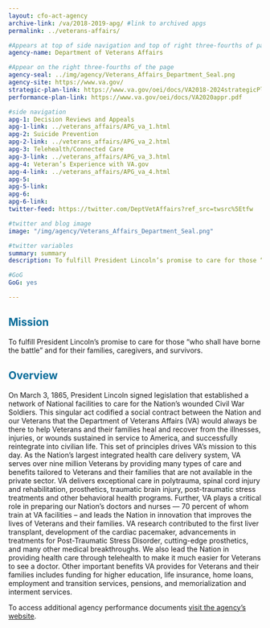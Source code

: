 ```yaml
---
layout: cfo-act-agency
archive-link: /va/2018-2019-apg/ #link to archived apgs
permalink: ../veterans-affairs/

#Appears at top of side navigation and top of right three-fourths of page
agency-name: Department of Veterans Affairs

#Appear on the right three-fourths of the page
agency-seal: ../img/agency/Veterans_Affairs_Department_Seal.png
agency-site: https://www.va.gov/
strategic-plan-link: https://www.va.gov/oei/docs/VA2018-2024strategicPlan.pdf
performance-plan-link: https://www.va.gov/oei/docs/VA2020appr.pdf

#side navigation
apg-1: Decision Reviews and Appeals
apg-1-link: ../veterans_affairs/APG_va_1.html
apg-2: Suicide Prevention
apg-2-link: ../veterans_affairs/APG_va_2.html
apg-3: Telehealth/Connected Care
apg-3-link: ../veterans_affairs/APG_va_3.html
apg-4: Veteran’s Experience with VA.gov
apg-4-link: ../veterans_affairs/APG_va_4.html
apg-5:
apg-5-link:
apg-6:
apg-6-link:
twitter-feed: https://twitter.com/DeptVetAffairs?ref_src=twsrc%5Etfw

#twitter and blog image
image: "/img/agency/Veterans_Affairs_Department_Seal.png"

#twitter variables
summary: summary
description: To fulfill President Lincoln’s promise to care for those “who shall have borne the battle” and for their families, caregivers, and survivors.

#GoG
GoG: yes

---
```


<div class="usa-grid usa-graphic_list-row">
  <div class="usa-width-one-whole usa-media_block agency-page-section">
    <h2 style="color:#046b99;">Mission</h2>
    <p>To fulfill President Lincoln&rsquo;s promise to care for those &ldquo;who shall have borne the battle&rdquo; and for their families, caregivers, and survivors.</p>
  </div>
</div>

<div class="usa-grid usa-graphic_list-row">
  <div class="usa-width-one-whole usa-media_block agency-page-section">
    <h2 style="color:#046b99;">Overview</h2>
    <p>On March 3, 1865, President Lincoln signed legislation that established a network of National facilities to care for the Nation&rsquo;s wounded Civil War Soldiers. This singular act codified a social contract between the Nation and our Veterans that the Department of Veterans Affairs (VA) would always be there to help Veterans and their families heal and recover from the illnesses, injuries, or wounds sustained in service to America, and successfully reintegrate into civilian life. This set of principles drives VA&rsquo;s mission to this day. As the Nation&rsquo;s largest integrated health care delivery system, VA serves over nine million Veterans by providing many types of care and benefits tailored to Veterans and their families that are not available in the private sector.  VA delivers exceptional care in polytrauma, spinal cord injury and rehabilitation, prosthetics, traumatic brain injury, post-traumatic stress treatments and other behavioral health programs. Further, VA plays a critical role in preparing our Nation&rsquo;s doctors and nurses &#x2014; 70 percent of whom train at VA facilities &ndash; and leads the Nation in innovation that improves the lives of Veterans and their families. VA research contributed to the first liver transplant, development of the cardiac pacemaker, advancements in treatments for Post-Traumatic Stress Disorder, cutting-edge prosthetics, and many other medical breakthroughs. We also lead the Nation in providing health care through telehealth to make it much easier for Veterans to see a doctor. Other important benefits VA provides for Veterans and their families includes funding for higher education, life insurance, home loans, employment and transition services, pensions, and memorialization and interment services. </p>
  </div>
</div>

<div class="usa-grid usa-graphic_list-row">
  <div class="usa-width-one-whole usa-media_block">
    <p>To access additional agency performance documents <a href="https://www.va.gov/performance/" target="_blank">visit the agency’s website</a>.</p>
  </div>
</div>
